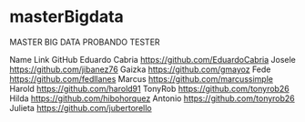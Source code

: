 # masterBigdata
MASTER BIG DATA PROBANDO TESTER

Name	            Link GitHub
Eduardo Cabria	  https://github.com/EduardoCabria
Josele	          https://github.com/jibanez76
Gaizka	          https://github.com/gmayoz
Fede	            https://github.com/fedllanes
Marcus	          https://github.com/marcussimple
Harold	          https://github.com/harold91
TonyRob	          https://github.com/tonyrob26
Hilda             https://github.com/hibohorquez
Antonio           https://github.com/tonyrob26
Julieta           https://github.com/jubertorello
